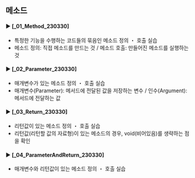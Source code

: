 ####
## 메소드
####
#### ► [_01_Method_230330]
- 특정한 기능을 수행하는 코드들의 묶음인 메소드 정의 ・ 호출 실습
- 메소드 정의: 직접 메소드를 만드는 것 / 메소드 호출: 만들어진 메소드를 실행하는 것
####
#### ► [_02_Parameter_230330]
- 매개변수가 있는 메소드 정의 ・ 호출 실습
- 매개변수(Parameter): 메서드에 전달된 값을 저장하는 변수 / 인수(Argument): 메서드에 전달하는 값
####
#### ► [_03_Return_230330]
- 리턴값이 있는 메소드 정의 ・ 호출 실습
- 리턴값(리턴할 값의 자료형)이 있는 메소드의 경우, void(비어있음)를 생략하는 점을 확인
####
#### ► [_04_ParameterAndReturn_230330]
- 매개변수와 리턴값이 있는 메소드 정의 ・ 호출 실습
####
